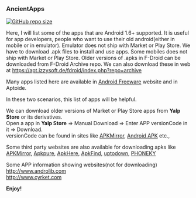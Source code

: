 ### AncientApps

[![GitHub repo size](https://img.shields.io/github/repo-size/HemanthJabalpuri/AncientApps)](https://github.com/HemanthJabalpuri/AncientApps/archive/main.zip)

Here, I will list some of the apps that are Android 1.6+ supported.
It is useful for app developers, people who want to use their old android(either in mobile or in emulator).
Emulator does not ship with Market or Play Store. We have to download .apk files to install and use apps.
Some mobiles does not ship with Market or Play Store.
Older versions of .apks in F-Droid can be downloaded from F-Droid Archive repo. We can also download these in web at https://apt.izzysoft.de/fdroid/index.php?repo=archive  

Many apps listed here are available in [Android Freeware](https://www.freewarelovers.com/android/apps) website and in Aptoide.  

In these two scenarios, this list of apps will be helpful.

We can download older versions of Market or Play Store apps from **Yalp Store** or its derivatives.  
Open a app in **Yalp Store** => Manual Download => Enter APP versionCode in it => Download.  
versionCode can be found in sites like [APKMirror](https://www.apkmirror.com), [Android APK](https://android-apk.org) etc.,  

Some third party websites are also available for downloading apks like [APKMirror](https://www.apkmirror.com), [Apkpure](https://m.apkpure.com/), [ApkHere](https://m.apkhere.com), [ApkFind](apkfind.com), [uptodown](https://en.uptodown.com/android), [PHONEKY](https://phoneky.com/android/)  

Some APP information showing websites(not for downloading)  
http://www.androlib.com  
http://www.cyrket.com  


**Enjoy!**
